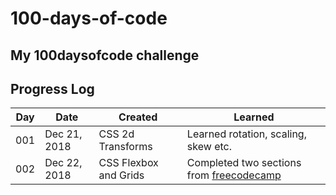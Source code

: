 # 100-days-of-code
My 100daysofcode challenge
---
## Progress Log

| Day | Date | Created | Learned |
| --- | --- | --- | --- |
| 001 | Dec 21, 2018 | CSS 2d Transforms | Learned rotation, scaling, skew etc. |
| 002 | Dec 22, 2018 | CSS Flexbox and Grids | Completed two sections from [freecodecamp](https://learn.freecodecamp.org/) |
